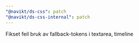 ```yaml
---
"@navikt/ds-css": patch
"@navikt/ds-css-internal": patch
---
```


Fikset feil bruk av fallback-tokens i textarea, timeline
